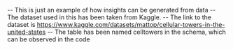 -- This is just an example of how insights can be generated from data
-- The dataset used in this has been taken from Kaggle.
-- The link to the dataset is https://www.kaggle.com/datasets/mattop/cellular-towers-in-the-united-states
-- The table has been named celltowers in the schema, which can be observed in the code

